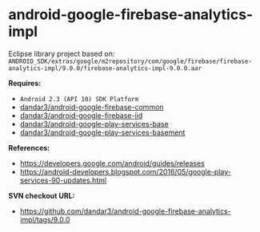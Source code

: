 # android-google-firebase-analytics-impl

Eclipse library project based on:<br/>
`ANDROID_SDK/extras/google/m2repository/com/google/firebase/firebase-analytics-impl/9.0.0/firebase-analytics-impl-9.0.0.aar`

**Requires:**
- `Android 2.3 (API 10) SDK Platform`
- [dandar3/android-google-firebase-common](https://github.com/dandar3/android-google-firebase-common)
- [dandar3/android-google-firebase-iid](https://github.com/dandar3/android-google-firebase-iid)
- [dandar3/android-google-play-services-base](https://github.com/dandar3/android-google-play-services-base)
- [dandar3/android-google-play-services-basement](https://github.com/dandar3/android-google-play-services-basement)

**References:**
- https://developers.google.com/android/guides/releases
- https://android-developers.blogspot.com/2016/05/google-play-services-90-updates.html

**SVN checkout URL:**
- https://github.com/dandar3/android-google-firebase-analytics-impl/tags/9.0.0
